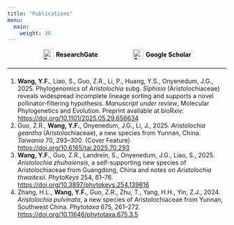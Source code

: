 ```yaml
---
title: "Publications"
menu:
  main:
    weight: 30
---
```


<style>
  .pub-link-row{
    display:flex;
    justify-content:center;
    align-items:center;
    gap:80px; /* 两个链接间距 */
    margin: .5rem 0 1rem 0;
    flex-wrap:wrap;
  }
  .pub-link{
    display:inline-flex;
    align-items:center;
    gap:6px; /* 图标与文字间距 */
    text-decoration:none;
    color:#000; /* 链接文字颜色，可换成主题色 */
    font-weight:700;
  }
  .pub-link:hover{
    text-decoration:underline;
  }
  .pub-link img{
    height:24px; /* 统一高度 */
    width:auto;
    display:block;
  }
  .thin-divider{
    border:none;
    border-top:1px solid #ccc;
    margin:1.2rem 0;
  }
</style>

<div class="pub-link-row">
  <!-- ResearchGate -->
  <a class="pub-link" href="https://www.researchgate.net/profile/Yifan-Wang-188" target="_blank" rel="noopener">
    <img src="/img/icons/researchgate-official.png" alt="ResearchGate">
    <span>ResearchGate</span>
  </a>

  <!-- Google Scholar -->
  <a class="pub-link" href="https://scholar.google.com/citations?user=Jkx1GyYAAAAJ&hl=en" target="_blank" rel="noopener">
    <img src="/img/icons/googlescholar-official.png" alt="Google Scholar">
    <span>Google Scholar</span>
  </a>
</div>

<hr class="thin-divider">


<!-- Publications List -->
<ol>
  <li>
    <strong>Wang, Y.F.</strong>, Liao, S., Guo, Z.R., Li, P., Huang, Y.S., Onyenedum, J.G., 2025. 
    Phylogenomics of <i>Aristolochia</i> subg. <i>Siphisia</i> (Aristolochiaceae) reveals widespread incomplete lineage sorting and supports a novel pollinator-filtering hypothesis. 
    <em>Manuscript under review</em>, Molecular Phylogenetics and Evolution. Preprint available at bioRxiv: 
    <a href="https://doi.org/10.1101/2025.05.29.656634" target="_blank">https://doi.org/10.1101/2025.05.29.656634</a>
  </li>
  <li>
    Guo, Z.R., <strong>Wang, Y.F.</strong>, Onyenedum, J.G., Li, J., 2025. 
    <i>Aristolochia geantha</i> (Aristolochiaceae), a new species from Yunnan, China. 
    <em>Taiwania</em> 70, 293–300. (Cover Feature) 
    <a href="https://doi.org/10.6165/tai.2025.70.293" target="_blank">https://doi.org/10.6165/tai.2025.70.293</a>
  </li>
  <li>
    <strong>Wang, Y.F.</strong>, Guo, Z.R., Landrein, S., Onyenedum, J.G., Liao, S., 2025. 
    <i>Aristolochia zhuhaiensis</i>, a self-supporting new species of Aristolochiaceae from Guangdong, China and notes on <i>Aristolochia thwaitesii</i>. 
    <em>PhytoKeys</em> 254, 61–76. 
    <a href="https://doi.org/10.3897/phytokeys.254.139616" target="_blank">https://doi.org/10.3897/phytokeys.254.139616</a>
  </li>
  <li>
    Zhang, H.L., <strong>Wang, Y.F.</strong>, Guo, Z.R., Zhu, T., Yang, H.H., Yin, Z.J., 2024. 
    <i>Aristolochia pulvinata</i>, a new species of Aristolochiaceae from Yunnan, Southwest China. 
    <em>Phytotaxa</em> 675, 261–272. 
    <a href="https://doi.org/10.11646/phytotaxa.675.3.5" target="_blank">https://doi.org/10.11646/phytotaxa.675.3.5</a>
  </li>
</ol>
